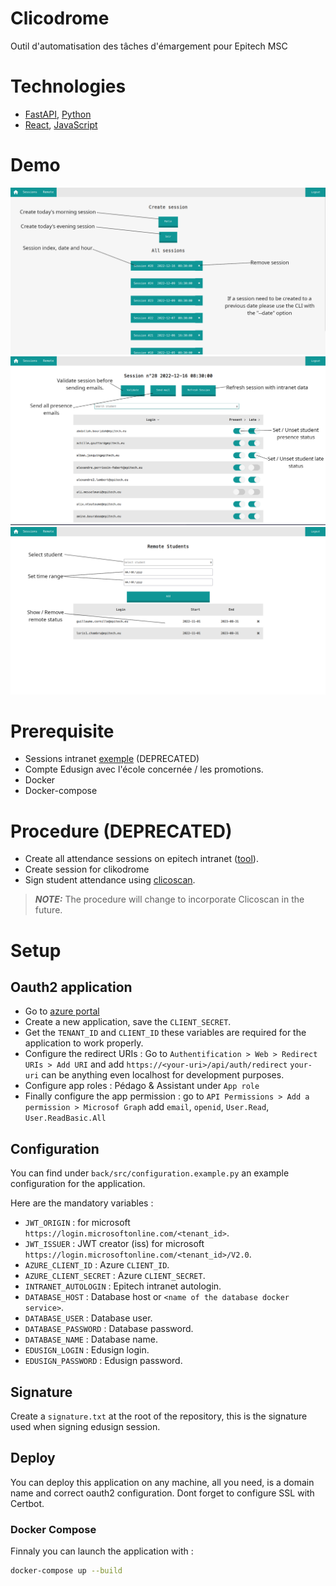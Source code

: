 # Clicodrome
Outil d'automatisation des tâches d'émargement pour Epitech MSC

# Technologies
- [FastAPI](https://fastapi.tiangolo.com/), [Python](https://www.python.org/)
- [React](https://react.dev/), [JavaScript](https://developer.mozilla.org/fr/docs/Web/JavaScript)

# Demo
![Sessions](front/public/assets/demo_sessions.png)
![Session](front/public/assets/demo_session.png)
![Remote](front/public/assets/demo_remote.png)

# Prerequisite
- Sessions intranet [exemple](https://intra.epitech.eu/module/2021/W-ADM-007/LYN-0-1/acti-505014/event-521736/registered) (DEPRECATED)
- Compte Edusign avec l'école concernée / les promotions.
- Docker
- Docker-compose

# Procedure (DEPRECATED)
- Create all attendance sessions on epitech intranet ([tool](https://github.com/JulienAldon/EEPlanner)).
- Create session for clikodrome
- Sign student attendance using [clicoscan](https://github.com/JulienAldon/Clicoscan).

> **_NOTE:_** The procedure will change to incorporate Clicoscan in the future.

# Setup
## Oauth2 application
- Go to [azure portal](https://portal.azure.com/#view/Microsoft_AAD_IAM/ActiveDirectoryMenuBlade/~/RegisteredApps)
- Create a new application, save the `CLIENT_SECRET`.
- Get the `TENANT_ID` and `CLIENT_ID` these variables are required for the application to work properly.
- Configure the redirect URIs : Go to `Authentification > Web > Redirect URIs > Add URI` and add `https://<your-uri>/api/auth/redirect` `your-uri` can be anything even localhost for development purposes.
- Configure app roles : Pédago & Assistant under `App role`
- Finally configure the app permission : go to `API Permissions > Add a permission > Microsof Graph` add `email`, `openid`, `User.Read`, `User.ReadBasic.All`

## Configuration
You can find under `back/src/configuration.example.py` an example configuration for the application.

Here are the mandatory variables : 
- `JWT_ORIGIN` : for microsoft `https://login.microsoftonline.com/<tenant_id>`.
- `JWT_ISSUER` : JWT creator (iss) for microsoft `https://login.microsoftonline.com/<tenant_id>/V2.0`.
- `AZURE_CLIENT_ID` : Azure `CLIENT_ID`.
- `AZURE_CLIENT_SECRET` : Azure `CLIENT_SECRET`.
- `INTRANET_AUTOLOGIN` : Epitech intranet autologin.
- `DATABASE_HOST` : Database host or `<name of the database docker service>`.
- `DATABASE_USER` : Database user.
- `DATABASE_PASSWORD` : Database password.
- `DATABASE_NAME` : Database name.
- `EDUSIGN_LOGIN` : Edusign login.
- `EDUSIGN_PASSWORD` : Edusign password.

## Signature
Create a `signature.txt` at the root of the repository, this is the signature used when signing edusign session.


## Deploy
You can deploy this application on any machine, all you need, is a domain name and correct oauth2 configuration.
Dont forget to configure SSL with Certbot.

### Docker Compose
Finnaly you can launch the application with :
```bash
docker-compose up --build
```